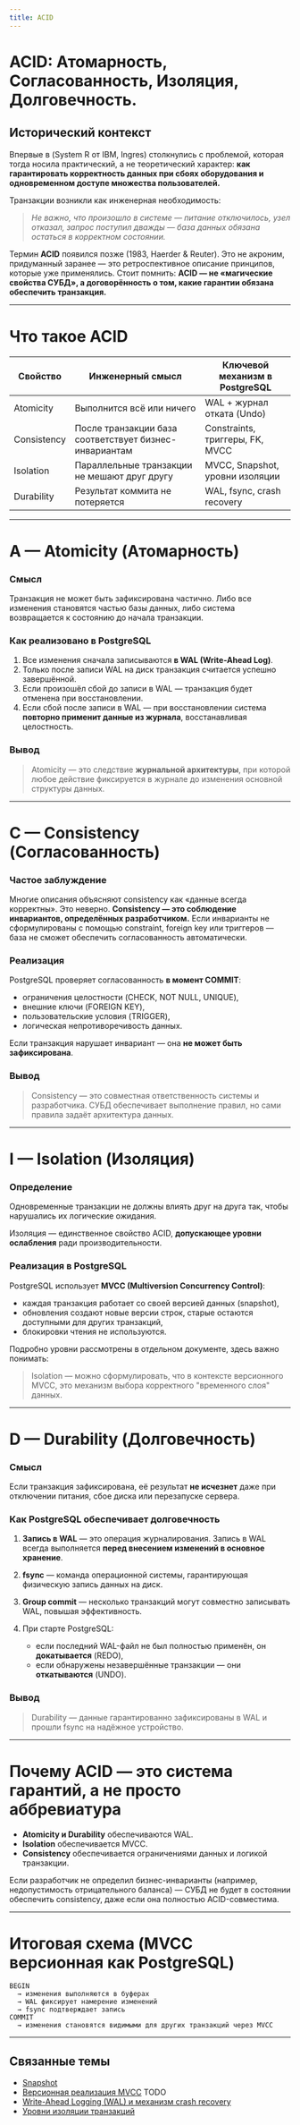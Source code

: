 ```yaml
---
title: ACID
---
```


# ACID: Атомарность, Согласованность, Изоляция, Долговечность.

## Исторический контекст

Впервые в (System R от IBM, Ingres) столкнулись с проблемой, которая тогда носила практический, а не теоретический характер:
**как гарантировать корректность данных при сбоях оборудования и одновременном доступе множества пользователей.**

Транзакции возникли как инженерная необходимость:

> *Не важно, что произошло в системе — питание отключилось, узел отказал, запрос поступил дважды — база данных обязана остаться в корректном состоянии.*

Термин **ACID** появился позже (1983, Haerder & Reuter). Это не акроним, придуманный заранее — это ретроспективное описание принципов, которые уже применялись. Стоит помнить:
**ACID — не «магические свойства СУБД», а договорённость о том, какие гарантии обязана обеспечить транзакция.**

---

# Что такое ACID

| Свойство    | Инженерный смысл                                       | Ключевой механизм в PostgreSQL  |
| ----------- | ------------------------------------------------------ | ------------------------------- |
| Atomicity   | Выполнится всё или ничего                              | WAL + журнал отката (Undo)      |
| Consistency | После транзакции база соответствует бизнес-инвариантам | Constraints, триггеры, FK, MVCC |
| Isolation   | Параллельные транзакции не мешают друг другу           | MVCC, Snapshot, уровни изоляции |
| Durability  | Результат коммита не потеряется                        | WAL, fsync, crash recovery      |

---

# A — Atomicity (Атомарность)

### Смысл

Транзакция не может быть зафиксирована частично. Либо все изменения становятся частью базы данных, либо система возвращается к состоянию до начала транзакции.

### Как реализовано в PostgreSQL

1. Все изменения сначала записываются **в WAL (Write-Ahead Log)**.
2. Только после записи WAL на диск транзакция считается успешно завершённой.
3. Если произошёл сбой до записи в WAL — транзакция будет отменена при восстановлении.
4. Если сбой после записи в WAL — при восстановлении система **повторно применит данные из журнала**, восстанавливая целостность.

### Вывод

> Atomicity — это следствие **журнальной архитектуры**, при которой любое действие фиксируется в журнале до изменения основной структуры данных.

---

# C — Consistency (Согласованность)

### Частое заблуждение

Многие описания объясняют consistency как «данные всегда корректны». Это неверно.
**Consistency — это соблюдение инвариантов, определённых разработчиком.**
Если инварианты не сформулированы с помощью constraint, foreign key или триггеров — база не сможет обеспечить согласованность автоматически.

### Реализация

PostgreSQL проверяет согласованность **в момент COMMIT**:

* ограничения целостности (CHECK, NOT NULL, UNIQUE),
* внешние ключи (FOREIGN KEY),
* пользовательские условия (TRIGGER),
* логическая непротиворечивость данных.

Если транзакция нарушает инвариант — она **не может быть зафиксирована**.

### Вывод

> Consistency — это совместная ответственность системы и разработчика.
> СУБД обеспечивает выполнение правил, но сами правила задаёт архитектура данных.

---

# I — Isolation (Изоляция)

### Определение

Одновременные транзакции не должны влиять друг на друга так, чтобы нарушались их логические ожидания.

Изоляция — единственное свойство ACID, **допускающее уровни ослабления** ради производительности.

### Реализация в PostgreSQL

PostgreSQL использует **MVCC (Multiversion Concurrency Control)**:

* каждая транзакция работает со своей версией данных (snapshot),
* обновления создают новые версии строк, старые остаются доступными для других транзакций,
* блокировки чтения не используются.

Подробно уровни рассмотрены в отдельном документе, здесь важно понимать:

> Isolation — можно сформулировать, что в контексте версионного MVCC, это механизм выбора корректного "временного слоя" данных.

---

# D — Durability (Долговечность)

### Смысл

Если транзакция зафиксирована, её результат **не исчезнет** даже при отключении питания, сбое диска или перезапуске сервера.

### Как PostgreSQL обеспечивает долговечность

1. **Запись в WAL** — это операция журналирования.
   Запись в WAL всегда выполняется **перед внесением изменений в основное хранение**.
2. **fsync** — команда операционной системы, гарантирующая физическую запись данных на диск.
3. **Group commit** — несколько транзакций могут совместно записывать WAL, повышая эффективность.
4. При старте PostgreSQL:

   * если последний WAL-файл не был полностью применён, он **докатывается** (REDO),
   * если обнаружены незавершённые транзакции — они **откатываются** (UNDO).

### Вывод

> Durability — данные гарантированно зафиксированы в WAL и прошли fsync на надёжное устройство.

---

# Почему ACID — это система гарантий, а не просто аббревиатура

* **Atomicity и Durability** обеспечиваются WAL.
* **Isolation** обеспечивается MVCC.
* **Consistency** обеспечивается ограничениями данных и логикой транзакции.

Если разработчик не определил бизнес-инварианты (например, недопустимость отрицательного баланса) — СУБД не будет в состоянии обеспечить consistency, даже если она полностью ACID-совместима.

---

# Итоговая схема (MVCC версионная как PostgreSQL)

```
BEGIN
  → изменения выполняются в буферах
  → WAL фиксирует намерение изменений
  → fsync подтверждает запись
COMMIT
  → изменения становятся видимыми для других транзакций через MVCC
```

---

## Связанные темы

- [Snapshot](./MVCC/Snapshot.md)
- [Версионная реализация MVCC](./MVCC/Vercions.md) TODO
- [Write-Ahead Logging (WAL) и механизм crash recovery](/storage/WAL_and_Crash_Recovery.md)
- [Уровни изоляции транзакций](/transactions/Isolation_Levels.md)

